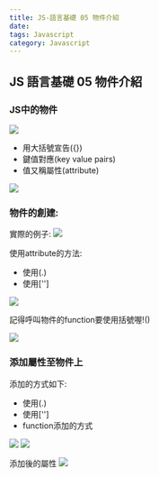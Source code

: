 ```yaml
---
title: JS-語言基礎 05 物件介紹
date:
tags: Javascript
category: Javascript
---
```



## JS 語言基礎 05 物件介紹


### JS中的物件

![](https://i.imgur.com/LUWH97H.png)

* 用大括號宣告({})
* 鍵值對應(key value pairs)
* 值又稱屬性(attribute)


![](https://i.imgur.com/iAa2ft0.png)


### 物件的創建:

實際的例子:
![](https://i.imgur.com/BTEz50W.png)

使用attribute的方法:

* 使用(.)
* 使用['']

![](https://i.imgur.com/wgz7dl0.png)

記得呼叫物件的function要使用括號喔!()

![](https://i.imgur.com/CPDOeUz.png)


### 添加屬性至物件上


添加的方式如下:

* 使用(.)
* 使用['']
* function添加的方式

![](https://i.imgur.com/67DDc7b.png)
![](https://i.imgur.com/Si6hoZe.png)

添加後的屬性
![](https://i.imgur.com/LKsFFo0.png)